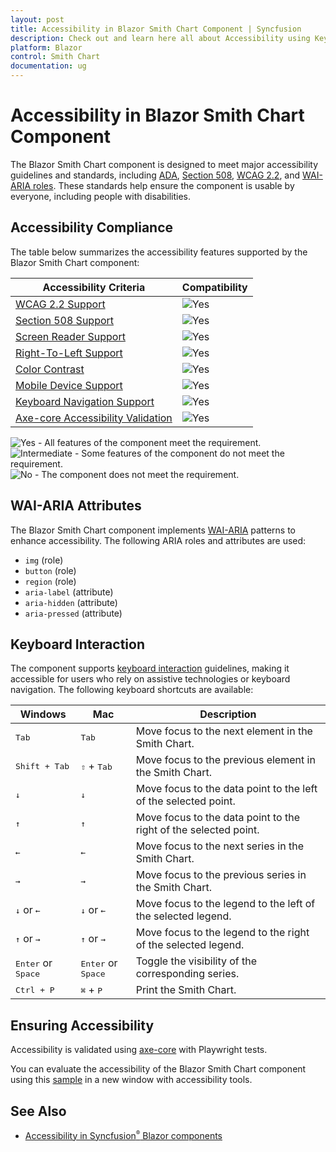 ```yaml
---
layout: post
title: Accessibility in Blazor Smith Chart Component | Syncfusion
description: Check out and learn here all about Accessibility using Keyboard navigation in Syncfusion Blazor Smith Chart component and more.
platform: Blazor
control: Smith Chart
documentation: ug
---
```


# Accessibility in Blazor Smith Chart Component

The Blazor Smith Chart component is designed to meet major accessibility guidelines and standards, including [ADA](https://www.ada.gov/), [Section 508](https://www.section508.gov/), [WCAG 2.2](https://www.w3.org/TR/WCAG22/), and [WAI-ARIA roles](https://www.w3.org/TR/wai-aria/#roles). These standards help ensure the component is usable by everyone, including people with disabilities.

## Accessibility Compliance

The table below summarizes the accessibility features supported by the Blazor Smith Chart component:

| Accessibility Criteria | Compatibility |
| -- | -- |
| [WCAG 2.2 Support](../common/accessibility#accessibility-standards) | <img src="https://cdn.syncfusion.com/content/images/landing-page/yes.png" alt="Yes" /> |
| [Section 508 Support](../common/accessibility#accessibility-standards) | <img src="https://cdn.syncfusion.com/content/images/landing-page/yes.png" alt="Yes" /> |
| [Screen Reader Support](../common/accessibility#screen-reader-support) | <img src="https://cdn.syncfusion.com/content/images/landing-page/yes.png" alt="Yes" /> |
| [Right-To-Left Support](../common/accessibility#right-to-left-support) | <img src="https://cdn.syncfusion.com/content/images/landing-page/yes.png" alt="Yes" /> |
| [Color Contrast](../common/accessibility#color-contrast) | <img src="https://cdn.syncfusion.com/content/images/landing-page/yes.png" alt="Yes" /> |
| [Mobile Device Support](../common/accessibility#mobile-device-support) | <img src="https://cdn.syncfusion.com/content/images/landing-page/yes.png" alt="Yes" /> |
| [Keyboard Navigation Support](../common/accessibility#keyboard-navigation-support) | <img src="https://cdn.syncfusion.com/content/images/landing-page/yes.png" alt="Yes" /> |
| [Axe-core Accessibility Validation](../common/accessibility#ensuring-accessibility) | <img src="https://cdn.syncfusion.com/content/images/landing-page/yes.png" alt="Yes" /> |

<style>
    .post .post-content img {
        display: inline-block;
        margin: 0.5em 0;
    }
</style>

<div><img src="https://cdn.syncfusion.com/content/images/documentation/full.png" alt="Yes"> - All features of the component meet the requirement.</div>

<div><img src="https://cdn.syncfusion.com/content/images/documentation/partial.png" alt="Intermediate"> - Some features of the component do not meet the requirement.</div>

<div><img src="https://cdn.syncfusion.com/content/images/documentation/not-supported.png" alt="No"> - The component does not meet the requirement.</div>


## WAI-ARIA Attributes

The Blazor Smith Chart component implements [WAI-ARIA](https://www.w3.org/WAI/ARIA/apg/patterns/alert/) patterns to enhance accessibility. The following ARIA roles and attributes are used:

- `img` (role)
- `button` (role)
- `region` (role)
- `aria-label` (attribute)
- `aria-hidden` (attribute)
- `aria-pressed` (attribute)

## Keyboard Interaction

The component supports [keyboard interaction](https://www.w3.org/WAI/ARIA/apg/patterns/alert/#keyboardinteraction) guidelines, making it accessible for users who rely on assistive technologies or keyboard navigation. The following keyboard shortcuts are available:

| Windows | Mac | Description |
| --- | --- | --- |
| <kbd>Tab</kbd> | <kbd>Tab</kbd> | Move focus to the next element in the Smith Chart. |
| <kbd>Shift + Tab</kbd> | <kbd>⇧</kbd> + <kbd>Tab</kbd> | Move focus to the previous element in the Smith Chart. |
| <kbd>↓</kbd> | <kbd>↓</kbd> | Move focus to the data point to the left of the selected point. |
| <kbd>↑</kbd> | <kbd>↑</kbd> | Move focus to the data point to the right of the selected point. |
| <kbd>←</kbd> | <kbd>←</kbd> | Move focus to the next series in the Smith Chart. |
| <kbd>→</kbd> | <kbd>→</kbd> | Move focus to the previous series in the Smith Chart. |
| <kbd>↓</kbd> or <kbd>←</kbd> | <kbd>↓</kbd> or <kbd>←</kbd> | Move focus to the legend to the left of the selected legend. |
| <kbd>↑</kbd> or <kbd>→</kbd> | <kbd>↑</kbd> or <kbd>→</kbd> | Move focus to the legend to the right of the selected legend. |
| <kbd>Enter</kbd> or <kbd>Space</kbd> | <kbd>Enter</kbd> or <kbd>Space</kbd> | Toggle the visibility of the corresponding series. |
| <kbd>Ctrl + P</kbd> | <kbd>⌘</kbd> + <kbd>P</kbd> | Print the Smith Chart. |

## Ensuring Accessibility

Accessibility is validated using [axe-core](https://www.nuget.org/packages/Deque.AxeCore.Playwright) with Playwright tests.

You can evaluate the accessibility of the Blazor Smith Chart component using this [sample](https://blazor.syncfusion.com/accessibility/smith-chart) in a new window with accessibility tools.

## See Also

- [Accessibility in Syncfusion<sup style="font-size:70%">&reg;</sup> Blazor components](https://blazor.syncfusion.com/documentation/common/accessibility)
